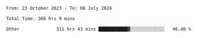 

<!--START_SECTION:waka-->

```txt
From: 23 October 2023 - To: 08 July 2024

Total Time: 360 hrs 9 mins

Other              311 hrs 43 mins ███████████▓░░░░░░░░░░░░░   46.40 %
```

<!--END_SECTION:waka-->
